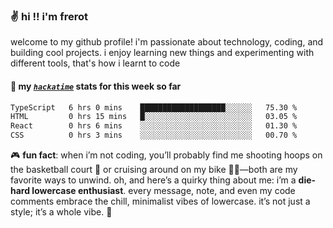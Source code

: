 ### ✌️ hi !! i'm frerot

welcome to my github profile! i'm passionate about technology, coding, and
building cool projects. i enjoy learning new things and experimenting with
different tools, that's how i learnt to code

#### 📡 my [_`hackatime`_](https://waka.hackclub.com/) stats for this week so far

<!--START_SECTION:waka-->

```txt
TypeScript   6 hrs 0 mins    ███████████████████░░░░░░   75.30 %
HTML         0 hrs 15 mins   █░░░░░░░░░░░░░░░░░░░░░░░░   03.05 %
React        0 hrs 6 mins    ░░░░░░░░░░░░░░░░░░░░░░░░░   01.30 %
CSS          0 hrs 3 mins    ░░░░░░░░░░░░░░░░░░░░░░░░░   00.70 %
```

<!--END_SECTION:waka-->

🎮 **fun fact**: when i’m not coding, you’ll probably find me shooting hoops on
the basketball court 🏀 or cruising around on my bike 🚴‍♂️—both are my favorite
ways to unwind. oh, and here’s a quirky thing about me: i’m a **die-hard
lowercase enthusiast**. every message, note, and even my code comments embrace
the chill, minimalist vibes of lowercase. it’s not just a style; it’s a whole
vibe. 🤘
